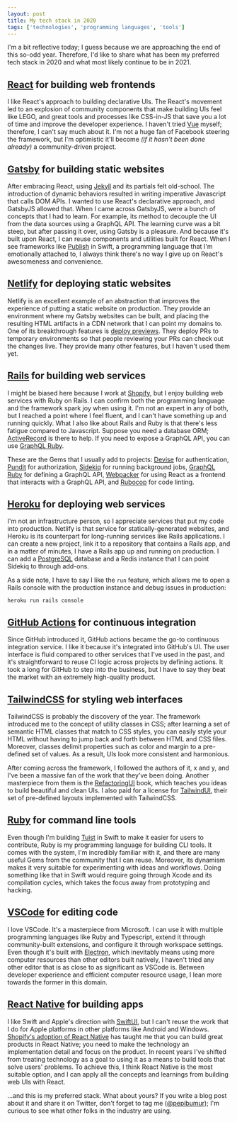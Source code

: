 ```yaml
---
layout: post
title: My tech stack in 2020
tags: ['technologies', 'programming languages', 'tools']
---
```


I'm a bit reflective today;
I guess because we are approaching the end of this so-odd year.
Therefore,
I'd like to share what has been my preferred tech stack in 2020 and what most likely continue to be in 2021.

## [React](https://reactjs.org) for building web frontends

I like React's approach to building declarative UIs.
The React's movement led to an explosion of community components that make building UIs feel like LEGO,
and great tools and processes like CSS-in-JS that save you a lot of time and improve the developer experience.
I haven't tried [Vue](https://vuejs.org) myself;
therefore,
I can't say much about it.
I'm not a huge fan of Facebook steering the framework,
but I'm optimistic it'll become _(if it hasn't been done already)_ a community-driven project.

## [Gatsby](https://www.gatsbyjs.com) for building static websites

After embracing React,
using [Jekyll](https://jekyllrb.com) and its partials felt old-school.
The introduction of dynamic behaviors resulted in writing imperative Javascript that calls DOM APIs.
I wanted to use React's declarative approach,
and GatsbyJS allowed that.
When I came across GatsbyJS,
were a bunch of concepts that I had to learn.
For example, its method to decouple the UI from the data sources using a GraphQL API.
The learning curve was a bit steep,
but after passing it over,
using Gatsby is a pleasure.
And because it's built upon React,
I can reuse components and utilities built for React.
When I see frameworks like [Publish](https://github.com/JohnSundell/Publish) in Swift,
a programming language that I'm emotionally attached to,
I always think there's no way I give up on React's awesomeness and convenience.

## [Netlify](https://netlify.com) for deploying static websites

Netlify is an excellent example of an abstraction that improves the experience of putting a static website on production.
They provide an environment where my Gatsby websites can be built,
and placing the resulting HTML artifacts in a CDN network that I can point my domains to.
One of its breakthrough features is [deploy previews](https://www.netlify.com/tags/deploy-previews/).
They deploy PRs to temporary environments so that people reviewing your PRs can check out the changes live.
They provide many other features,
but I haven't used them yet.

## [Rails](https://rubyonrails.org) for building web services

I might be biased here because I work at [Shopify](https://shopify.com),
but I enjoy building web services with Ruby on Rails.
I can confirm both the programming language and the framework spark joy when using it.
I'm not an expert in any of both,
but I reached a point where I feel fluent,
and I can't have something up and running quickly.
What I also like about Rails and Ruby is that there's less fatigue compared to Javascript.
Suppose you need a database ORM;
[ActiveRecord](https://guides.rubyonrails.org/active_record_basics.html) is there to help.
If you need to expose a GraphQL API, you can use [GraphQL Ruby](https://graphql-ruby.org).

These are the Gems that I usually add to projects:
[Devise](https://github.com/heartcombo/devise) for authentication,
[Pundit](https://github.com/varvet/pundit) for authorization,
[Sidekiq](https://sidekiq.org) for running background jobs,
[GraphQL Ruby](https://graphql-ruby.org) for defining a GraphQL API,
[Webpacker](https://github.com/rails/webpacker) for using React as a frontend that interacts with a GraphQL API,
and [Rubocop](https://github.com/rubocop-hq/rubocop) for code linting.

## [Heroku](https://heroku.com) for deploying web services

I'm not an infrastructure person, so I appreciate services that put my code into production.
Netlify is that service for statically-generated websites,
and Heroku is its counterpart for long-running services like Rails applications.
I can create a new project,
link it to a repository that contains a Rails app,
and in a matter of minutes,
I have a Rails app up and running on production.
I can add a [PostgreSQL](https://postgresql.org) database and a Redis instance that I can point Sidekiq to through add-ons.

As a side note,
I have to say I like the `run` feature,
which allows me to open a Rails console with the production instance and debug issues in production:

```
heroku run rails console
```

## [GitHub Actions](https://github.com/features/actions) for continuous integration

Since GitHub introduced it,
GitHub actions became the go-to continuous integration service.
I like it because it's integrated into GitHub's UI.
The user interface is fluid compared to other services that I've used in the past,
and it's straightforward to reuse CI logic across projects by defining actions.
It took a long for GitHub to step into the business,
but I have to say they beat the market with an extremely high-quality product.

## [TailwindCSS](https://tailwindcss.com) for styling web interfaces

TailwindCSS is probably the discovery of the year.
The framework introduced me to the concept of utility classes in CSS;
after learning a set of semantic HTML classes that match to CSS styles,
you can easily style your HTML without having to jump back and forth between HTML and CSS files.
Moreover, classes delimit properties such as color and margin to a pre-defined set of values.
As a result, UIs look more consistent and harmonious.

After coming across the framework,
I followed the authors of it,
x and y,
and I've been a massive fan of the work that they've been doing.
Another masterpiece from them is the [RefactoringUI](http://tailwindcss.com) book,
which teaches you ideas to build beautiful and clean UIs.
I also paid for a license for [TailwindUI](https://tailwindui.com/components),
their set of pre-defined layouts implemented with TailwindCSS.

## [Ruby](https://www.ruby-lang.org/en/) for command line tools

Even though I'm building [Tuist](https://tuist.io) in Swift to make it easier for users to contribute,
Ruby is my programming language for building CLI tools.
It comes with the system,
I'm incredibly familiar with it,
and there are many useful Gems from the community that I can reuse.
Moreover,
its dynamism makes it very suitable for experimenting with ideas and workflows.
Doing something like that in Swift would require going through Xcode and its compilation cycles,
which takes the focus away from prototyping and hacking.

## [VSCode](https://code.visualstudio.com) for editing code

I love VSCode. It's a masterpiece from Microsoft. I can use it with multiple programming languages like Ruby and Typescript, extend it through community-built extensions, and configure it through workspace settings. Even though it's built with [Electron](https://electronjs.org), which inevitably means using more computer resources than other editors built natively, I haven't tried any other editor that is as close to as significant as VSCode is. Between developer experience and efficient computer resource usage, I lean more towards the former in this domain.

## [React Native](https://reactnative.dev) for building apps

I like Swift and Apple's direction with [SwiftUI](https://developer.apple.com/xcode/swiftui/),
but I can't reuse the work that I do for Apple platforms in other platforms like Android and Windows.
[Shopify's adoption of React Native](https://shopify.engineering/react-native-future-mobile-shopify) has taught me that you can build great products in React Native;
you need to make the technology an implementation detail and focus on the product.
In recent years I've shifted from treating technology as a goal to using it as a means to build tools that solve users' problems.
To achieve this,
I think React Native is the most suitable option,
and I can apply all the concepts and learnings from building web UIs with React.

...and this is my preferred stack.
What about yours?
If you write a blog post about it and share it on Twitter,
don't forget to tag me ([@pepibumur](https://twitter.com/pepicrft));
I'm curious to see what other folks in the industry are using.
